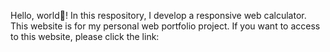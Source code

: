 Hello, world👋!
In this respository, I develop a responsive web calculator. This website is for my personal web portfolio project.
If you want to access to this website, please click the link: 